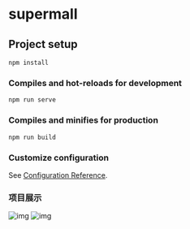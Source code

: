 # supermall

## Project setup
```
npm install
```

### Compiles and hot-reloads for development
```
npm run serve
```

### Compiles and minifies for production
```
npm run build
```

### Customize configuration
See [Configuration Reference](https://cli.vuejs.org/config/).

### 项目展示
![img](https://raw.githubusercontent.com/UILcoder/supermall/master/src/assets/img/itemimg/image-20201028102411799.png)
![img](https://raw.githubusercontent.com/UILcoder/supermall/master/src/assets/img/itemimg/image-20201028120942313.png)
